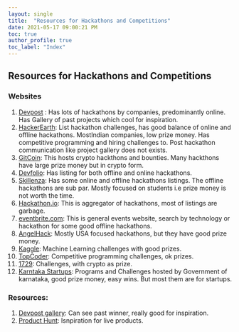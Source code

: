 ```yaml
---
layout: single
title:  "Resources for Hackathons and Competitions"
date: 2021-05-17 09:00:21 PM
toc: true
author_profile: true
toc_label: "Index"
---
```

## Resources for Hackathons and Competitions

### Websites
1. [Devpost](devpost.com) : Has lots of hackathons by companies, predominantly online. Has Gallery of past projects which cool for inspiration.
2. [HackerEarth](hackerearth.com/): List hackathon challenges, has good balance of online and offline hackathons. MostIndian companies, low prize money. Has competitive programming and hiring challenges to. Post hackathon communication like project gallery does not exists.
3. [GitCoin](https://gitcoin.co/): This hosts crypto hackthons and bounties. Many hackthons have large prize money but in crypto form.
4. [Devfolio](https://devfolio.co/hackathons): Has listing for both offline and online hackathons.
5. [Skillenza](skillenza.com/): Has some online and offline hackathons listings. The offline hackathons are sub par. Mostly focused on students i.e prize money is not worth the time.
6. [Hackathon.io](https://www.hackathon.io/events): This is aggregator of hackathons, most of listings are garbage.
7. [eventbrite.com](www.eventbrite.com): This is general events website, search by technology or hackathon for some good offline hackathons.
8. [AngelHack](https://angelhack.com/): Mostly USA focused hackathons, but they have good prize money.
9. [Kaggle](https://www.kaggle.com/): Machine Learning challenges with good prizes.
10. [TopCoder](https://www.topcoder.com/challenges): Competitive programming challenges, ok prizes.
11. [1729](https://1729.com/all/): Challenges, with crypto as prize.
12. [Karntaka Startups](https://startup.karnataka.gov.in/): Programs and Challenges hosted by Government of karnataka, good prize money, easy wins. But most them are for startups.

### Resources:
1. [Devpost gallery](https://devpost.com/software): Can see past winner, really good for inspiration.
2. [Product Hunt](https://www.producthunt.com/): Isnpiration for live products.
